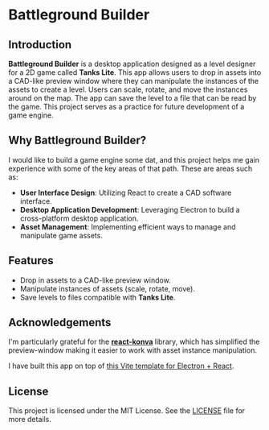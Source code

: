 # Battleground Builder
## Introduction
**Battleground Builder** is a desktop application designed as a level designer for a 2D game called **Tanks Lite**. This app allows users to drop in assets into a CAD-like preview window where they can manipulate the instances of the assets to create a level. Users can scale, rotate, and move the instances around on the map. The app can save the level to a file that can be read by the game. This project serves as a practice for future development of a game engine.
## Why Battleground Builder?
I would like to build a game engine some dat, and this project helps me gain experience with some of the key areas of that path. These are areas such as:

- **User Interface Design**: Utilizing React to create a CAD software interface.
- **Desktop Application Development**: Leveraging Electron to build a cross-platform desktop application.
- **Asset Management**: Implementing efficient ways to manage and manipulate game assets.
## Features
- Drop in assets to a CAD-like preview window.
- Manipulate instances of assets (scale, rotate, move).
- Save levels to files compatible with **Tanks Lite**.
## Acknowledgements
I'm particularly grateful for the [**react-konva**](https://konvajs.org/docs/react/Intro.html) library, which has simplified the preview-window making it easier to work with asset instance manipulation.

I have built this app on top of [this Vite template for Electron + React](https://www.npmjs.com/package/electron-vite).
## License
This project is licensed under the MIT License. See the [LICENSE](https://github.com/sifhg/tanks_lite/blob/main/battleground-builder/LICENSE) file for more details.

